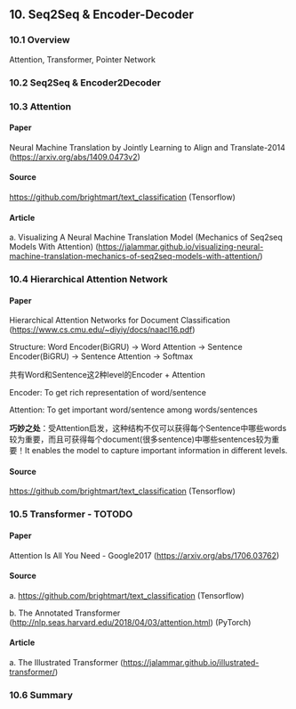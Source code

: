 


## 10. Seq2Seq & Encoder-Decoder
### 10.1 Overview

Attention, Transformer, Pointer Network

### 10.2 Seq2Seq & Encoder2Decoder


### 10.3 Attention

#### Paper

Neural Machine Translation by Jointly Learning to Align and Translate-2014 (https://arxiv.org/abs/1409.0473v2)

#### Source

https://github.com/brightmart/text_classification (Tensorflow)

#### Article

a. Visualizing A Neural Machine Translation Model (Mechanics of Seq2seq Models With Attention) (https://jalammar.github.io/visualizing-neural-machine-translation-mechanics-of-seq2seq-models-with-attention/)

### 10.4 Hierarchical Attention Network

#### Paper

Hierarchical Attention Networks for Document Classification (https://www.cs.cmu.edu/~diyiy/docs/naacl16.pdf)

Structure: Word Encoder(BiGRU) -> Word Attention -> Sentence Encoder(BiGRU) -> Sentence Attention -> Softmax

共有Word和Sentence这2种level的Encoder + Attention

Encoder: To get rich representation of word/sentence

Attention: To get important word/sentence among words/sentences

**巧妙之处**：受Attention启发，这种结构不仅可以获得每个Sentence中哪些words较为重要，而且可获得每个document(很多sentence)中哪些sentences较为重要！It enables the model to capture important information in different levels.

#### Source

https://github.com/brightmart/text_classification (Tensorflow)

### 10.5 Transformer - TOTODO

#### Paper

Attention Is All You Need - Google2017 (https://arxiv.org/abs/1706.03762)

#### Source

a. https://github.com/brightmart/text_classification (Tensorflow)

b. The Annotated Transformer (http://nlp.seas.harvard.edu/2018/04/03/attention.html) (PyTorch)

#### Article

a. The Illustrated Transformer (https://jalammar.github.io/illustrated-transformer/)

### 10.6 Summary
